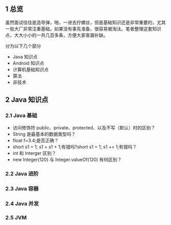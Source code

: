 ## 1 总览

虽然面试往往是造导弹，啪，一进去拧螺丝，但是基础知识还是非常重要的，尤其一些大厂非常注重基础，如果没有事先准备，很容易被淘汰。笔者整理这套知识点，大大小小的一共几百多条，方便大家查漏补缺。

分为以下几个部分

* Java 知识点
* Android 知识点
* 计算机基础知识点
* 算法
* 非技术

## 2 Java 知识点

### 2.1 Java 基础

* 访问修饰符 public、private、protected、以及不写（默认）时的区别？
* String 是最基本的数据类型吗？
* float f=3.4;是否正确？
* short s1 = 1; s1 = s1 + 1;有错吗?short s1 = 1; s1 += 1;有错吗？
* int 和 Interger 区别？
* new Integer(120) 与 Integer.valueOf(120) 有何区别？

### 2.2 Java 进阶



### 2.3 Java 容器



### 2.4 Java 并发



### 2.5 JVM





